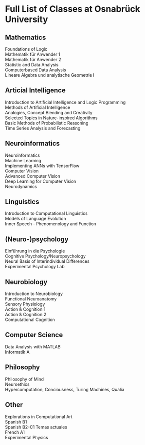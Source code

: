 # Full List of Classes at Osnabrück University

## Mathematics
Foundations of Logic  
Mathematik für Anwender 1  
Mathematik für Anwender 2  
Statistic and Data Analysis  
Computerbased Data Analysis  
Lineare Algebra und analytische Geometrie I   

## Articial Intelligence
Introduction to Artificial Intelligence and Logic Programming  
Methods of Artificial Intelligence  
Analogies, Concept Blending and Creativity  
Selected Topics in Nature-inspired Algorithms  
Basic Methods of Probabilistic Reasoning  
Time Series Analysis and Forecasting  

## Neuroinformatics
Neuroinformatics  
Machine Learning  
Implementing ANNs with TensorFlow  
Computer Vision\
Advanced Computer Vision\
Deep Learning for Computer Vision\
Neurodynamics  

## Linguistics
Introduction to Computational Linguistics  
Models of Language Evolution  
Inner Speech - Phenomenology and Function

## (Neuro-)psychology
Einführung in die Psychologie  
Cognitive Psychology/Neuropsychology  
Neural Basis of Interindividual Differences  
Experimental Psychology Lab  

## Neurobiology
Introduction to Neurobiology  
Functional Neuroanatomy  
Sensory Physiology  
Action & Cognition 1  
Action & Cognition 2  
Computational Cognition  

## Computer Science
Data Analysis with MATLAB  
Informatik A  

## Philosophy
Philosophy of Mind  
Neuroethics  
Hypercomputation, Conciousness, Turing Machines, Qualia  

## Other
Explorations in Computational Art  
Spanish B1  
Spanish B2-C1 Temas actuales   
French A1  
Experimental Physics  


